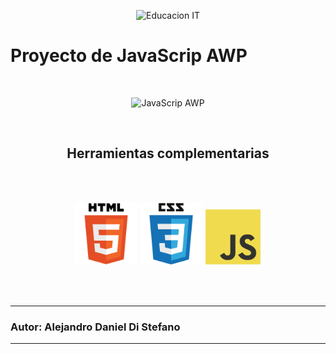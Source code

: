 <p align="center"> 
    <img src="https://static.educacionit.com/educacionit/assets/imagotype-it-fill-v2-color.svg
" alt="Educacion IT"  height="100"/>
</p>

# Proyecto de JavaScrip AWP


 <br><p align="center"> 
<img src="https://encrypted-tbn0.gstatic.com/images?q=tbn:ANd9GcRvi0VDQg6bSaC1sJnA4L0DUQVZy4QDmRlE3j3VpGiGpsTUSYqUkY5hGo7mcCw97qRTE-Y&usqp=CAU
" alt="JavaScrip AWP"  height="200"/></p>
<br><h2 align="center">Herramientas complementarias</h2><br><br>


 <p align="center"> 
 <a href="https://www.w3.org/html/" target="_blank"> <img src="https://raw.githubusercontent.com/devicons/devicon/master/icons/html5/html5-original-wordmark.svg" alt="html5" width="100" height="100"/></a> 
 <a href="https://www.w3schools.com/css/" target="_blank"> <img src="https://raw.githubusercontent.com/devicons/devicon/master/icons/css3/css3-original-wordmark.svg" alt="css3" width="100" height="100"/></a> 
 <a href="https://developer.mozilla.org/en-US/docs/Web/JavaScript" target="_blank"> <img src="https://raw.githubusercontent.com/devicons/devicon/master/icons/javascript/javascript-original.svg" alt="Javascript" width="90" height="90"/></a> 
</p><br><br>

---

### Autor: Alejandro Daniel Di Stefano

---
